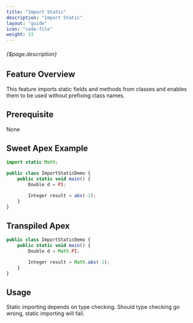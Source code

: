 ```yaml
---
title: "Import Static"
description: "Import Static"
layout: "guide"
icon: "code-file"
weight: 33
---
```


###### {$page.description}

<article id="1">

## Feature Overview

This feature imports static fields and methods from classes and enables them to be used without prefixing class names.

</article>

<article id="2">

## Prerequisite

None

</article>

<article id="3">

## Sweet Apex Example

```javascript
import static Math;

public class ImportStaticDemo {
    public static void main() {
        Double d = PI;

        Integer result = abs(-1);
    }
}
```

</article>

<article id="4">

## Transpiled Apex

```javascript
public class ImportStaticDemo {
    public static void main() {
        Double d = Math.PI;

        Integer result = Math.abs(-1);
    }
}
```

</article>

<article id="5">

## Usage

Static importing depends on type checking. Should type checking go wrong, static importing will fail.

</article>
